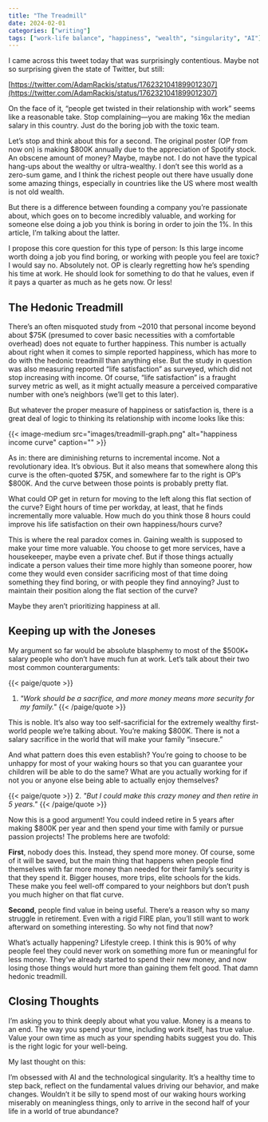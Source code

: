 ```yaml
---
title: "The Treadmill"
date: 2024-02-01
categories: ["writing"]
tags: ["work-life balance", "happiness", "wealth", "singularity", "AI"]
---
```


I came across this tweet today that was surprisingly contentious. Maybe not so surprising given the state of Twitter, but still:

[https://twitter.com/AdamRackis/status/1762321041899012307](https://twitter.com/AdamRackis/status/1762321041899012307)

On the face of it, “people get twisted in their relationship with work” seems like a reasonable take. Stop complaining—you are making 16x the median salary in this country. Just do the boring job with the toxic team.

Let’s stop and think about this for a second. The original poster (OP from now on) is making $800K annually due to the appreciation of Spotify stock. An obscene amount of money? Maybe, maybe not. I do not have the typical hang-ups about the wealthy or ultra-wealthy. I don’t see this world as a zero-sum game, and I think the richest people out there have usually done some amazing things, especially in countries like the US where most wealth is not old wealth.

But there is a difference between founding a company you’re passionate about, which goes on to become incredibly valuable, and working for someone else doing a job you think is boring in order to join the 1%. In this article, I’m talking about the latter.

I propose this core question for this type of person: Is this large income worth doing a job you find boring, or working with people you feel are toxic? I would say no. Absolutely not. OP is clearly regretting how he’s spending his time at work. He should look for something to do that he values, even if it pays a quarter as much as he gets now. Or less!

## The Hedonic Treadmill

There’s an often misquoted study from ~2010 that personal income beyond about $75K (presumed to cover basic necessities with a comfortable overhead) does not equate to further happiness. This number is actually about right when it comes to simple reported happiness, which has more to do with the hedonic treadmill than anything else. But the study in question was also measuring reported “life satisfaction” as surveyed, which did not stop increasing with income. Of course, “life satisfaction” is a fraught survey metric as well, as it might actually measure a perceived comparative number with one’s neighbors (we’ll get to this later).

But whatever the proper measure of happiness or satisfaction is, there is a great deal of logic to thinking its relationship with income looks like this:

{{< image-medium
    src="images/treadmill-graph.png"
    alt="happiness income curve"
    caption="" >}}

As in: there are diminishing returns to incremental income. Not a revolutionary idea. It’s obvious. But it also means that somewhere along this curve is the often-quoted $75K, and somewhere far to the right is OP’s $800K. And the curve between those points is probably pretty flat.

What could OP get in return for moving to the left along this flat section of the curve? Eight hours of time per workday, at least, that he finds incrementally more valuable. How much do you think those 8 hours could improve his life satisfaction on their own happiness/hours curve?

This is where the real paradox comes in. Gaining wealth is supposed to make your time more valuable. You choose to get more services, have a housekeeper, maybe even a private chef. But if those things actually indicate a person values their time more highly than someone poorer, how come they would even consider sacrificing most of that time doing something they find boring, or with people they find annoying? Just to maintain their position along the flat section of the curve?

Maybe they aren’t prioritizing happiness at all.

## Keeping up with the Joneses

My argument so far would be absolute blasphemy to most of the $500K+ salary people who don’t have much fun at work. Let’s talk about their two most common counterarguments:

{{< paige/quote >}}

1. _"Work should be a sacrifice, and more money means more security for my family."_
   {{< /paige/quote >}}

This is noble. It’s also way too self-sacrificial for the extremely wealthy first-world people we’re talking about. You’re making $800K. There is not a salary sacrifice in the world that will make your family “insecure.”

And what pattern does this even establish? You’re going to choose to be unhappy for most of your waking hours so that you can guarantee your children will be able to do the same? What are you actually working for if not you or anyone else being able to actually enjoy themselves?

{{< paige/quote >}} 2. _"But I could make this crazy money and then retire in 5 years."_
{{< /paige/quote >}}

Now this is a good argument! You could indeed retire in 5 years after making $800K per year and then spend your time with family or pursue passion projects! The problems here are twofold:

**First**, nobody does this. Instead, they spend more money. Of course, some of it will be saved, but the main thing that happens when people find themselves with far more money than needed for their family’s security is that they spend it. Bigger houses, more trips, elite schools for the kids. These make you feel well-off compared to your neighbors but don’t push you much higher on that flat curve.

**Second**, people find value in being useful. There’s a reason why so many struggle in retirement. Even with a rigid FIRE plan, you’ll still want to work afterward on something interesting. So why not find that now?

What’s actually happening? Lifestyle creep. I think this is 90% of why people feel they could never work on something more fun or meaningful for less money. They’ve already started to spend their new money, and now losing those things would hurt more than gaining them felt good. That damn hedonic treadmill.

## Closing Thoughts

I’m asking you to think deeply about what you value. Money is a means to an end. The way you spend your time, including work itself, has true value. Value your own time as much as your spending habits suggest you do. This is the right logic for your well-being.

My last thought on this:

I’m obsessed with AI and the technological singularity. It’s a healthy time to step back, reflect on the fundamental values driving our behavior, and make changes. Wouldn’t it be silly to spend most of our waking hours working miserably on meaningless things, only to arrive in the second half of your life in a world of true abundance?
